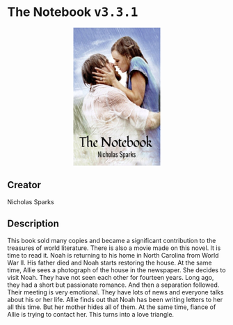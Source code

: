 
# The Notebook <kbd>v3.3.1</kbd>

<center>
  <img src="./cover-1024.jpg"/>
</center>

## Creator
Nicholas Sparks

## Description
This book sold many copies and became a significant contribution to the treasures of world literature. There is also a movie made on this novel. It is time to read it. Noah is returning to his home in North Carolina from World War II. His father died and Noah starts restoring the house. At the same time, Allie sees a photograph of the house in the newspaper. She decides to visit Noah. They have not seen each other for fourteen years. Long ago, they had a short but passionate romance. And then a separation followed. Their meeting is very emotional. They have lots of news and everyone talks about his or her life. Allie finds out that Noah has been writing letters to her all this time. But her mother hides all of them. At the same time, fiance of Allie is trying to contact her. This turns into a love triangle. 
